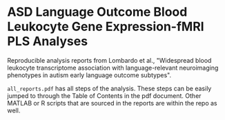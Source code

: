 # ASD Language Outcome Blood Leukocyte Gene Expression-fMRI PLS Analyses

Reproducible analysis reports from Lombardo et al., "Widespread blood leukocyte transcriptome association with language-relevant neuroimaging phenotypes in autism early language outcome subtypes".

```all_reports.pdf``` has all steps of the analysis. These steps can be easily jumped to through the Table of Contents in the pdf document. Other MATLAB or R scripts that are sourced in the reports are within the repo as well. 
